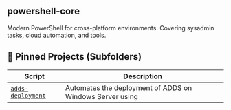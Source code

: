 ## powershell-core

Modern PowerShell for cross-platform environments. Covering sysadmin tasks, cloud automation, and tools. 

## 📁 Pinned Projects (Subfolders)

| Script | Description |
|--------|-------------|
| [`adds-deployment`](./adds-deployment.ps1) | Automates the deployment of ADDS on Windows Server using |
